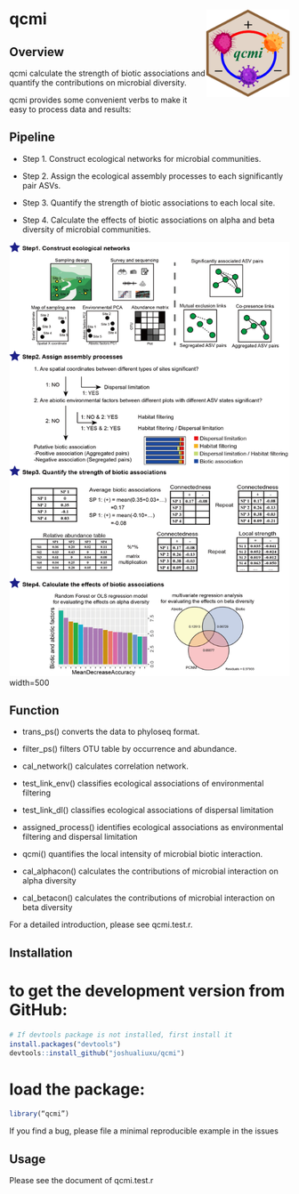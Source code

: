 # qcmi  <a href="https://github.com/joshualiuxu/qcmi/blob/main/qcmi.test.r/"><img src="https://github.com/joshualiuxu/qcmi/blob/main/data/fig.jpg" width=150 align="right" ></a>


## Overview

qcmi calculate the strength of biotic associations and quantify the contributions on microbial diversity. 

qcmi provides some convenient verbs to make it easy to process data and results:


## Pipeline

  + Step 1. Construct ecological networks for microbial communities. 

  + Step 2. Assign the ecological assembly processes to each significantly pair ASVs. 

  + Step 3. Quantify the strength of biotic associations to each local site. 

  + Step 4. Calculate the effects of biotic associations on alpha and beta diversity of microbial communities.


![image]( https://github.com/joshualiuxu/qcmi/blob/main/data/Figure1.jpg) width=500


## Function

  + trans_ps() converts the data to phyloseq format.

  + filter_ps() filters OTU table by occurrence and abundance.

  + cal_network() calculates correlation network.

  + test_link_env() classifies ecological associations of environmental filtering

  + test_link_dl() classifies ecological associations of dispersal limitation

  + assigned_process() identifies ecological associations as environmental filtering and dispersal limitation

  + qcmi() quantifies the local intensity of microbial biotic interaction.

  + cal_alphacon() calculates the contributions of microbial interaction on alpha diversity

  + cal_betacon() calculates the contributions of microbial interaction on beta diversity

For a detailed introduction, please see qcmi.test.r.



## Installation

# to get the development version from GitHub:
```r
# If devtools package is not installed, first install it
install.packages("devtools")
devtools::install_github("joshualiuxu/qcmi")
```

# load the package:
```r
library(“qcmi”)
```

If you find a bug, please file a minimal reproducible example in the issues



## Usage

Please see the document of qcmi.test.r



